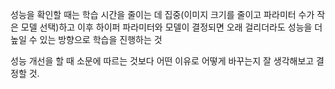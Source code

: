 성능을 확인할 때는 학습 시간을 줄이는 데 집중(이미지 크기를 줄이고 파라미터 수가 작은 모델 선택)하고 이후 하이퍼 파라미터와 모델이 결정되면 오래 걸리더라도 성능을 더 높일 수 있는 방향으로 학습을 진행하는 것

성능 개선을 할 때 소문에 따르는 것보다 어떤 이유로 어떻게 바꾸는지 잘 생각해보고 결정할 것.
